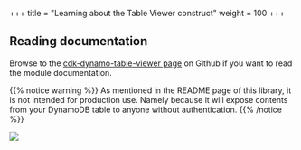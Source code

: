 +++
title = "Learning about the Table Viewer construct"
weight = 100
+++

## Reading documentation

Browse to the [cdk-dynamo-table-viewer
page](https://github.com/eladb/cdk-dynamo-table-viewer) on Github if
you want to read the module documentation.

{{% notice warning %}}
As mentioned in the README page of this library, it is not intended for production use. Namely because
it will expose contents from your DynamoDB table to anyone without authentication.
{{% /notice %}}

![](./table-viewer.png)

